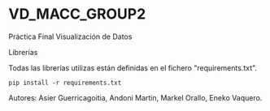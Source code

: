 # VD_MACC_GROUP2

Práctica Final Visualización de Datos 

Librerías

Todas las librerías utilizas están definidas en el fichero "requirements.txt".

```
pip install -r requirements.txt
```

Autores: Asier Guerricagoitia, Andoni Martin, Markel Orallo, Eneko Vaquero.
